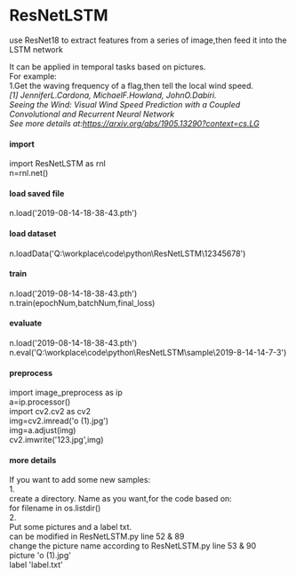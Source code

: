 # ResNetLSTM
use ResNet18 to extract features from a series of image,then feed it into the LSTM network  

It can be applied in temporal tasks based on pictures.  
For example:  
1.Get the waving frequency of a flag,then tell the local wind speed.  
*[1] JenniferL.Cardona, MichaelF.Howland, JohnO.Dabiri.  
Seeing the Wind: Visual Wind Speed Prediction with a Coupled Convolutional and Recurrent Neural Network  
See more details at:https://arxiv.org/abs/1905.13290?context=cs.LG*

#### import
import ResNetLSTM as rnl  
n=rnl.net()  

#### load saved file
n.load('2019-08-14-18-38-43.pth')  

#### load dataset
n.loadData('Q:\workplace\code\python\ResNetLSTM\\12345678')  

#### train
n.load('2019-08-14-18-38-43.pth')  
n.train(epochNum,batchNum,final_loss)  

#### evaluate
n.load('2019-08-14-18-38-43.pth')  
n.eval('Q:\workplace\code\python\ResNetLSTM\sample\\2019-8-14-14-7-3')  

#### preprocess
import image_preprocess as ip  
a=ip.processor()  
import cv2.cv2 as cv2  
img=cv2.imread('o (1).jpg')  
img=a.adjust(img)  
cv2.imwrite('123.jpg',img)  

#### more details
If you want to add some new samples:  
1.  
create a directory. Name as you want,for the code based on:  
for filename in os.listdir()  
2.  
Put some pictures and a label txt.  
can be modified in ResNetLSTM.py line 52 & 89  
change the picture name according to ResNetLSTM.py line 53 & 90  
picture 'o (1).jpg'  
label 'label.txt'  
